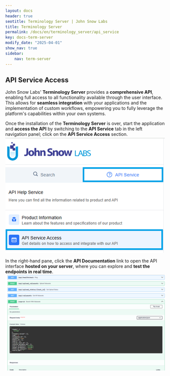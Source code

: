 ```yaml
---
layout: docs
header: true
seotitle: Terminology Server | John Snow Labs
title: Terminology Server 
permalink: /docs/en/terminology_server/api_service
key: docs-term-server
modify_date: "2025-04-01"
show_nav: true
sidebar:
    nav: term-server
---
```


## API Service Access

John Snow Labs' **Terminology Server** provides a **comprehensive API**, enabling full access to all functionality available through the user interface. This allows for **seamless integration** with your applications and the implementation of custom workflows, empowering you to fully leverage the platform's capabilities within your own systems.

Once the installation of the **Terminology Server** is over, start the application and **access the API** by switching to the **API Service** tab in the left navigation panel; click on the **API Service Access** section. 
![Terminology Service by John Snow Labs](/assets/images/term_server/APIaccess.png)

In the right-hand pane, click the **API Documentation** link to open the API interface **hosted on your server**, where you can explore and **test the endpoints in real time**.  
![Terminology Service by John Snow Labs](/assets/images/term_server/APIMethodsScreenShot.png)


